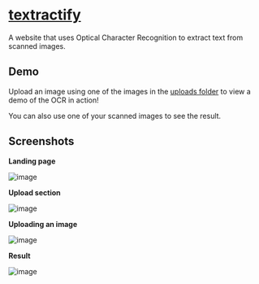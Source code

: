 # [textractify](https://textractify.herokuapp.com)
A website that uses Optical Character Recognition to extract text from scanned images. 

## Demo
Upload an image using one of the images in the [uploads folder](https://github.com/muichii/textractify/tree/main/static/uploads) to view a demo of the OCR in action!

You can also use one of your scanned images to see the result.

## Screenshots
**Landing page**

![image](https://user-images.githubusercontent.com/86459271/146956600-6dc3c21b-c553-4174-9393-b25f8942482e.png)

**Upload section**

![image](https://user-images.githubusercontent.com/86459271/146956983-9fc8c5f1-4e46-4df4-a80d-706e71aac544.png)

**Uploading an image**

![image](https://user-images.githubusercontent.com/86459271/146957298-b404f220-b171-45f2-8a1d-b9109b927819.png)


**Result**

![image](https://user-images.githubusercontent.com/86459271/146957461-de0a0eb3-9fa1-46b4-9c79-99108f8d8c43.png)
